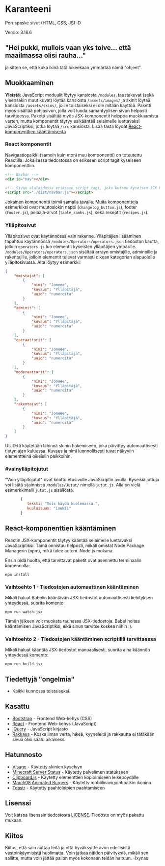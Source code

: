 # Karanteeni

Peruspaske sivut (HTML, CSS, JS) :D

Versio: 3.16.6

## "Hei pukki, mullois vaan yks toive... että maailmassa olisi rauha..."

ja sitten se, että kuka ikinä tätä lukeekaan ymmärtää nämä "ohjeet".

## Muokkaaminen

**Yleistä:** JavaScript moduulit löytyy kansiosta `/modules`, taustakuvat (sekä yleensäkin muut kuvat) löytää kansiosta `/assets/images/` ja skinit löytää kansiosta `/assets/skins/`, joille toistaiseksi ei ole mitään käyttöä. Paketti myös sisältää pohjasivun, jolla voit luoda samantyylisen sivun helposti tarvittaessa. Paketti sisältää myös JSX-komponentit helppoa muokkaamista varten, mutta komponentit täytyy esikääntää selaimelle luettavaksi JavaScriptiksi, jotka löytää `/src` kansiosta. Lisää tästä löydät [React-komponenttien kääntämisestä](#React-komponenttien-kääntäminen)

### React komponentit

Navigaatiopalkki (samoin kuin moni muu komponentti) on toteutettu Reactilla. Jokaisessa tiedostossa on erikseen script tagit kyseiseen komponenttiin.

```html
<!-- Navbar -->
<div id="nav"></div>

<!-- Sivun alalaidassa erikseen script tagi, joka kutsuu kyseisen JSX komponentin. -->
<script src="./dist/navbar.js"></script>
```

Jokainen komponentti toimii samalla tavalla. Muita komponentteja esimerkiksi ovat muutoslokin nappi (`changelog_button.js`), footer (`footer.js`), pelaaja-arvot (`table_ranks.js`), sekä reseptit (`recipes.js`).

### Ylläpitosivut

Ylläpitosivut ovat käytännössä vain rakenne. Ylläpitäjien lisääminen tapahtuu käytännössä `/modules/Operators/operators.json` tiedoston kautta, jolloin `operators.js` luo elementit kyseisten ylläpitäjien ympärille. `/modules/Operators/operators.json` sisältää arrayn omistajille, admineille ja rakentajille, jolloin elementit tulevat varmasti oikean kategorian alapuolelle ylläpitosivussa. Alta löytyy esimerkki:

```json
{
    "omistajat": [
        {
            "nimi": "Jomeee",
            "kuvaus": "Ylläpitäjä",
            "uuid": "numeroita"
        }
    ],
    "adminit": [
        {
            "nimi": "Jomeee",
            "kuvaus": "Ylläpitäjä",
            "uuid": "numeroita"
        }
    ],
    "operaattorit": [
        {
            "nimi": "Jomeee",
            "kuvaus": "Ylläpitäjä",
            "uuid": "numeroita"
        }
    ],
    "moderaattorit": [
        {
            "nimi": "Jomeee",
            "kuvaus": "Ylläpitäjä",
            "uuid": "numeroita"
        }
    ],
    "rakentajat": [
        {
            "nimi": "Jomeee",
            "kuvaus": "Ylläpitäjä",
            "uuid": "numeroita"
        }
    ]
}
```
UUID:tä käytetään lähinnä skinin hakemiseen, joka päivittyy automaattisesti tietyn ajan kuluessa. Kuvaus ja nimi luonnollisesti tuvat näkyviin elementteinä oikeisiin paikkoihin.

### #vainylläpitojutut

"Vain ylläpitojutut" ovat koottu etusivulle JavaScriptin avulla. Kyseisiä juttuja voi lisätä sijainnissa `/modules/Jutut/` nimellä `jutut.js`. Alla on vielä esimerkkimalli `jutut.js` sisällöstä.

```javascript
       {
          teksti: "Vois käydä kuolemassa.",
          kuuluisuus: "LouNii"
       }
```

## React-komponenttien kääntäminen



Reactin JSX-komponentit täytyy kääntää selaimelle luettavaksi JavaScriptiksi. Tämä onnistuu helposti, mikäli omistat Node Package Managerin (npm), mikä tulee autom. Node.js mukana. 

Ensin pidä huolta, että tarvittavat paketit ovat asennettu terminaalin komennolla:

`npm install`

### Vaihtoehto 1 - Tiedostojen automaattinen kääntäminen

Mikäli haluat Babelin kääntävän JSX-tiedostot automaattisesti kehityksen yhteydessä, suorita komento:

`npm run watch-jsx`

Tämän jälkeen voit muokata rauhassa JSX-tiedostoja. Babel hoitaa kääntämisen JavaScriptiksi, eikä sinun tarvitse koskea niihin :).

### Vaihtoehto 2 - Tiedostojen kääntäminen scriptillä tarvittaessa

Mikäli haluat kääntää JSX-tiedostot manuaalisesti, suorita aina käännön yhteydessä komento:

`npm run build-jsx`


## Tiedettyjä "ongelmia"

* Kaikki kunnossa toistaiseksi.

## Kasattu

* [Bootstrap](https://getbootstrap.com/) - Frontend Web-kehys (CSS)
* [React](https://reactjs.org/) - Frontend Web-kehys (JavaScript)
* [jQuery](https://jquery.com/) - JavaScript kirjasto
* [Rakkaus](https://fi.wikipedia.org/wiki/Rakkaus) - Koska ilman verta, hikeä, kyyneleitä ja rakkautta ei tätäkään sivua olisi saatu aikaiseksi

## Hatunnosto

* [Visage](https://visage.surgeplay.com/) - Käytetty skinien kyselyyn
* [Minecraft Server Status](https://mcsrvstat.us/) - Käytetty palvelimen statukseen
* [Clipboard.js](https://clipboardjs.com/) - Käytetty elementtien kopioimiseen leikepöydälle
* [March08 Animated Burgers](https://march08.github.io/animated-burgers/) - Käytetty mobiilinavigointipalkin ikonina 
* [Toastr](https://toastrjs.com/) - Käytetty paahtoleipien paahtamiseen

## Lisenssi

Voit katsoa lisenssin tiedostosta [LICENSE](https://raw.githubusercontent.com/Karanteeni/karanteeni.github.io/master/LICENSE.md). Tiedosto on myös pakattu mukaan.

## Kiitos

Kiitos, että sain auttaa teitä ja että hyväksyitte avun edellisistä vastoinkäymisistä huolimatta. Voin jatkaa näiden päivityksiä, mikäli sen sallitte, mutta voin jättää pallon myös kokonaan teidän haltuun. -Ixynas

